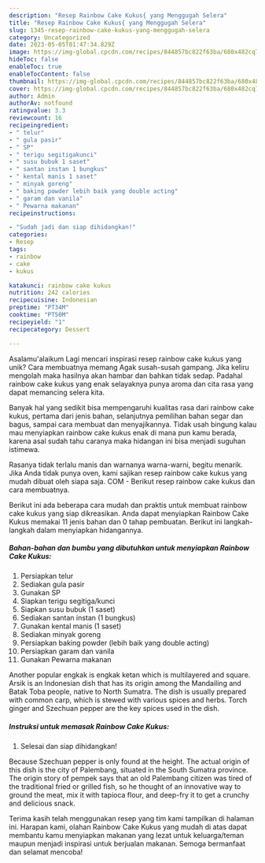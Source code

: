 ```yaml
---
description: "Resep Rainbow Cake Kukus{ yang Menggugah Selera"
title: "Resep Rainbow Cake Kukus{ yang Menggugah Selera"
slug: 1345-resep-rainbow-cake-kukus-yang-menggugah-selera
category: Uncategorized
date: 2023-05-05T01:47:34.829Z
image: https://img-global.cpcdn.com/recipes/844857bc822f63ba/680x482cq70/rainbow-cake-kukus-foto-resep-utama.jpg
hideToc: false
enableToc: true
enableTocContent: false
thumbnail: https://img-global.cpcdn.com/recipes/844857bc822f63ba/680x482cq70/rainbow-cake-kukus-foto-resep-utama.jpg
cover: https://img-global.cpcdn.com/recipes/844857bc822f63ba/680x482cq70/rainbow-cake-kukus-foto-resep-utama.jpg
author: Admin
authorAv: notfound
ratingvalue: 3.3
reviewcount: 16
recipeingredient:
- " telur"
- " gula pasir"
- " SP"
- " terigu segitigakunci"
- " susu bubuk 1 saset"
- " santan instan 1 bungkus"
- " kental manis 1 saset"
- " minyak goreng"
- " baking powder lebih baik yang double acting"
- " garam dan vanila"
- " Pewarna makanan"
recipeinstructions:

- "Sudah jadi dan siap dihidangkan!"
categories:
- Resep
tags:
- rainbow
- cake
- kukus

katakunci: rainbow cake kukus 
nutrition: 242 calories
recipecuisine: Indonesian
preptime: "PT34M"
cooktime: "PT50M"
recipeyield: "1"
recipecategory: Dessert

---
```



Asalamu'alaikum Lagi mencari inspirasi resep rainbow cake kukus yang unik? Cara membuatnya memang Agak susah-susah gampang. Jika keliru mengolah maka hasilnya akan hambar dan bahkan tidak sedap. Padahal rainbow cake kukus yang enak selayaknya punya aroma dan cita rasa yang dapat memancing selera kita.


Banyak hal yang sedikit bisa mempengaruhi kualitas rasa dari rainbow cake kukus, pertama dari jenis bahan, selanjutnya pemilihan bahan segar dan bagus, sampai cara membuat dan menyajikannya. Tidak usah bingung kalau mau menyiapkan rainbow cake kukus enak di mana pun kamu berada, karena asal sudah tahu caranya maka hidangan ini bisa menjadi suguhan istimewa.

Rasanya tidak terlalu manis dan warnanya warna-warni, begitu menarik. Jika Anda tidak punya oven, kami sajikan resep rainbow cake kukus yang mudah dibuat oleh siapa saja. COM - Berikut resep rainbow cake kukus dan cara membuatnya.


Berikut ini ada beberapa cara mudah dan praktis untuk membuat rainbow cake kukus yang siap dikreasikan. Anda dapat menyiapkan Rainbow Cake Kukus memakai 11 jenis bahan dan 0 tahap pembuatan. Berikut ini langkah-langkah dalam menyiapkan hidangannya.

<!--inarticleads1-->

##### Bahan-bahan dan bumbu yang dibutuhkan untuk menyiapkan Rainbow Cake Kukus:

1. Persiapkan  telur
1. Sediakan  gula pasir
1. Gunakan  SP
1. Siapkan  terigu segitiga/kunci
1. Siapkan  susu bubuk (1 saset)
1. Sediakan  santan instan (1 bungkus)
1. Gunakan  kental manis (1 saset)
1. Sediakan  minyak goreng
1. Persiapkan  baking powder (lebih baik yang double acting)
1. Persiapkan  garam dan vanila
1. Gunakan  Pewarna makanan


Another popular engkak is engkak ketan which is multilayered and square. Arsik is an Indonesian dish that has its origin among the Mandailing and Batak Toba people, native to North Sumatra. The dish is usually prepared with common carp, which is stewed with various spices and herbs. Torch ginger and Szechuan pepper are the key spices used in the dish. 

<!--inarticleads2-->

##### Instruksi untuk memasak Rainbow Cake Kukus:


1. Selesai dan siap dihidangkan!

Because Szechuan pepper is only found at the height. The actual origin of this dish is the city of Palembang, situated in the South Sumatra province. The origin story of pempek says that an old Palembang citizen was tired of the traditional fried or grilled fish, so he thought of an innovative way to ground the meat, mix it with tapioca flour, and deep-fry it to get a crunchy and delicious snack. 

Terima kasih telah menggunakan resep yang tim kami tampilkan di halaman ini. Harapan kami, olahan Rainbow Cake Kukus yang mudah di atas dapat membantu kamu menyiapkan makanan yang lezat untuk keluarga/teman maupun menjadi inspirasi untuk berjualan makanan. Semoga bermanfaat dan selamat mencoba!

